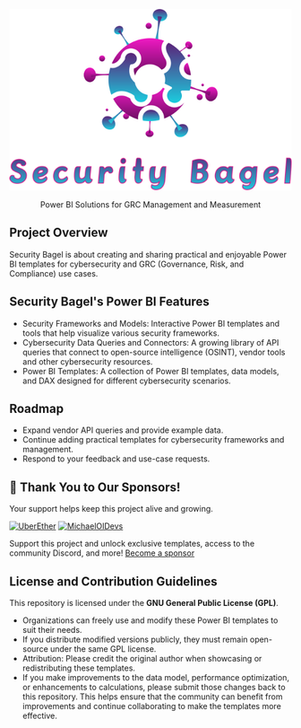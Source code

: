 <p align="center">
  <img src="https://github.com/SecurityBagel/SecurityBagel/blob/main/SecurityBagel.png"/>
</p>

<p align="center">
  Power BI Solutions for GRC Management and Measurement
  
## Project Overview
Security Bagel is about creating and sharing practical and enjoyable Power BI templates for cybersecurity and GRC (Governance, Risk, and Compliance) use cases.

## Security Bagel's Power BI Features
- Security Frameworks and Models: Interactive Power BI templates and tools that help visualize various security frameworks.
- Cybersecurity Data Queries and Connectors: A growing library of API queries that connect to open-source intelligence (OSINT), vendor tools and other cybersecurity resources.
- Power BI Templates: A collection of Power BI templates, data models, and DAX designed for different cybersecurity scenarios.

## Roadmap
- Expand vendor API queries and provide example data.
- Continue adding practical templates for cybersecurity frameworks and management.
- Respond to your feedback and use-case requests.

## 💖 Thank You to Our Sponsors!

Your support helps keep this project alive and growing.

[![UberEther](https://avatars.githubusercontent.com/u/967428?s=70&v=4)](https://github.com/UberEther) [![MichaelOIDevs](https://avatars.githubusercontent.com/u/140631890?s=70&v=4)](https://github.com/MichaelOIDevs) 

Support this project and unlock exclusive templates, access to the community Discord, and more! [Become a sponsor](https://github.com/sponsors/SecurityBagel)

## License and Contribution Guidelines
This repository is licensed under the **GNU General Public License (GPL)**.
- Organizations can freely use and modify these Power BI templates to suit their needs.
- If you distribute modified versions publicly, they must remain open-source under the same GPL license.
- Attribution: Please credit the original author when showcasing or redistributing these templates.
- If you make improvements to the data model, performance optimization, or enhancements to calculations, please submit those changes back to this repository. This helps ensure that the community can benefit from improvements and continue collaborating to make the templates more effective.
